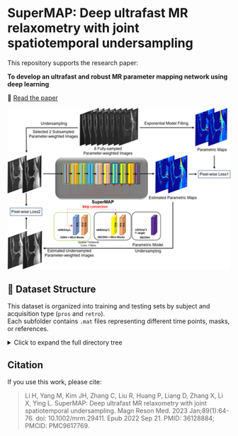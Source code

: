 # SuperMAP: Deep ultrafast MR relaxometry with joint spatiotemporal undersampling

This repository supports the research paper:

**To develop an ultrafast and robust MR parameter mapping network using deep learning**  

📄 [Read the paper](https://pubmed.ncbi.nlm.nih.gov/36128884/)



![Diagram](nihms-1826683-f0001.jpg)

## 📂 Dataset Structure

This dataset is organized into training and testing sets by subject and acquisition type (`pros` and `retro`).  
Each subfolder contains `.mat` files representing different time points, masks, or references.

<details>
<summary>Click to expand the full directory tree</summary>
  ```
dataset/
├── Testing Data/
│   ├── 0118/
│   │   ├── pros/
│   │   │   ├── TB4.mat
│   │   │   ├── TB6.mat
│   │   │   └── TB8.mat
│   │   ├── retro/
│   │   │   ├── TB4.mat
│   │   │   ├── TB6.mat
│   │   │   └── TB8.mat
│   │   ├── mask.mat
│   │   └── Ref.mat
│   ├── 0119/
│   ├── 0123/
│   ├── 0127/
│   ├── 0128/
│   ├── 0129/
│   ├── 0139/
│   ├── 0141/
│   └── 0144/
├── Training Data/
│   ├── 0123_pros/
│   ├── 0123_retro/
│   ├── LI_STUDY0038_left/
│   ├── LI_STUDY0038_right/
│   ├── LI_STUDY0039/
│   └── LI_STUDY0041/
```

</details>


## Citation

If you use this work, please cite:

> Li H, Yang M, Kim JH, Zhang C, Liu R, Huang P, Liang D, Zhang X, Li X, Ying L. SuperMAP: Deep ultrafast MR relaxometry with joint spatiotemporal undersampling. Magn Reson Med. 2023 Jan;89(1):64-76. doi: 10.1002/mrm.29411. Epub 2022 Sep 21. PMID: 36128884; PMCID: PMC9617769.


